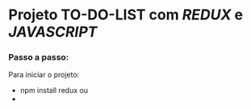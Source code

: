# Projeto TO-DO-LIST com *REDUX* e *JAVASCRIPT* 

### Passo a passo:
Para iniciar o projeto: 

* npm install redux
ou
* <script> tag script com o caminho da biblioteca (usei essa opção)

1. Criação do store usando a função Redux.createStore();

2. Criação do reducer, atribui-se ele no store, ele recebe uma callback com o estado e a action, o bloco switch e o default, nele as action serão escritas.

3. Criar as ações que vão inserir tarefas na lista, remover tarefas da lista e completar tarefas da lista.

4. Enviar action para adicionar tarefa para o reducer, uso de um 'escutador' no input para fazer isso
Para cada linha de tarefa ter um id unico e ser usado nas actions usei a biblioteca Lodash, para mais informações:

https://blog.betrybe.com/desenvolvimento-web/lodash-o-que-e-como-usar/
https://www.geeksforgeeks.org/lodash-_-uniqueid-method/

5. Action para 'check' das tarefas 

6. Remove tarefa da lista 

As funções checkTask e deleteTask (passadas ao redecer pelo dispatch()) serão realizadas quano forem chamadas pelas ações
do usuário na lista que será renderizada no próximo passo.

7. Subscribe que renderiza a função cada vez que uma action acontecer.

8. Para executar a aplicação no navegador uso a extensão Live Server no VsCode.

Biblioteca Redux:
https://redux.js.org/

*sobre o lodash com requisição ajax*
https://cdnjs.cloudflare.com/ajax/libs/lodash.js/4.17.4/lodash.min.js
https://cursos.alura.com.br/forum/topico-virgulas-estranhas-aparecendo-apos-requisicao-ajax-21215
  
Link: https://cristinapineda.github.io/to-do-list-redux/
